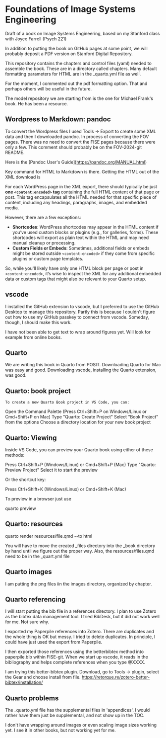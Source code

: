 # Foundations of Image Systems Engineering
Draft of a book on Image Systems Engineering, based on my Stanford class with Joyce Farrell (Psych 221)

In addition to putting the book on GitHub pages at some point, we will probably deposit a PDF version on Stanford Digital Repository.

This repository contains the chapters and control files (yaml) needed to assemble the book.  These are in a directory called chapters.
Many default formatting parameters for HTML are in the _quarto.yml file as well.

For the moment, I commented out the pdf formatting option.  That and perhaps others will be useful in the future.

The model repository we are starting from is the one for Michael Frank's book.  He has been a resource.

## Wordpress to Markdown:  pandoc

To convert the Wordpress files I used Tools -> Export to create some XML data and then I downloaded pandoc.
In process of converting the FOV pages.  There was no need to convert the FISE pages because there were only a few.
This comment should probably be on the FOV-2024-git README.

Here is the [Pandoc User's Guide])https://pandoc.org/MANUAL.html)

Key command for HTML to Markdown is there.  Getting the HTML out of the XML download is

For each WordPress page in the XML export, there should typically be just **one `<content:encoded>` tag** containing the full HTML content of that page or post. This tag encapsulates all the HTML needed for that specific piece of content, including any headings, paragraphs, images, and embedded media.

However, there are a few exceptions:
- **Shortcodes**: WordPress shortcodes may appear in the HTML content if you’ve used custom blocks or plugins (e.g., for galleries, forms). These shortcodes will export as plain text within the HTML and may need manual cleanup or processing.
- **Custom Fields or Embeds**: Sometimes, additional fields or embeds might be stored outside `<content:encoded>` if they come from specific plugins or custom page templates. 

So, while you'll likely have only one HTML block per page or post in `<content:encoded>`, it’s wise to inspect the XML for any additional embedded data or custom tags that might also be relevant to your Quarto setup.

## vscode
I installed the GitHub extension to vscode, but I preferred to use the GitHub Desktop to manage this repository.  Partly this is because I couldn't figure out how to use my GitHub passkey to connect from vscode.  Someday, though, I should make this work.

I have not been able to get text to wrap around figures yet.  Will look for example from online books.

## Quarto

We are writing this book in Quarto from POSIT.  Downloading Quarto for Mac was easy and good.  Downloading vscode, installing the Quarto extension, was good.  

## Quarto: book project

    To create a new Quarto Book project in VS Code, you can:

Open the Command Palette (Press Ctrl+Shift+P on Windows/Linux or Cmd+Shift+P on Mac)
Type "Quarto: Create Project"
Select "Book Project" from the options
Choose a directory location for your new book project

## Quarto:  Viewing

Inside VS Code, you can preview your Quarto book using either of these methods:

   Press Ctrl+Shift+P (Windows/Linux) or Cmd+Shift+P (Mac)
   Type "Quarto: Preview Project"
   Select it to start the preview

Or the shortcut key:

   Press Ctrl+Shift+K (Windows/Linux) or Cmd+Shift+K (Mac)

To preview in a browser just use

   quarto preview

## Quarto: resources

   quarto render resources/file.qmd --to html

You will have to move the created _files directory into the _book directory by hand until we figure out the proper way.
Also, the resources/files.qmd need to be in the _quart.yml file

## Quarto images

I am putting the png files iin the images directory, organized by chapter.

## Quarto referencing

I will start putting the bib file in a references directory.  I plan to use Zotero as the bibtex data management tool.  I tried BibDesk, but it did not work well for me.  Not sure why.

I exported my Paperpile references into Zotero.  There are duplicates and the whole thing is OK but messy.  I tried to delete duplicates.  In principle, I could have just used the export from Paperpile.

I then exported those references using the betterbibtex method into paperpile.bib within FISE-git.  When we start up vscode, it reads in the bibliography and helps complete references when you type @XXXX.

I am trying this better-bibtex plugin.  Download, go to Tools -> plugin, select the Gear and choose install from file. https://retorque.re/zotero-better-bibtex/installation/

## Quarto problems

The _quarto.yml file has the supplemental files in 'appendices'.  I would rather have them just be supplemental, and not show up in the TOC.

I don't have wrapping around images or even scaling image sizes working yet.  I see it in other books, but not working yet for me.




